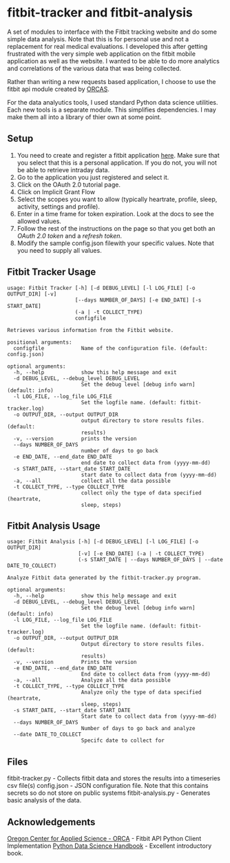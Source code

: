# fitbit-tracker and fitbit-analysis
A set of modules to interface with the Fitbit tracking website and do some simple data analysis.  Note that this is for personal use and not a replacement for real medical evaluations.  I developed this after getting frustrated with the very simple web application on the fitbit mobile application as well as the website.  I wanted to be able to do more analytics and correlations of the various data that was being collected.  

Rather than writing a new requests based application, I choose to use the fitbit api module created by [ORCAS](https://github.com/orcasgit/python-fitbit).

For the data analyutics tools, I used standard Python data science utilities.  Each new tools is a separate module.  This simplifies dependencies.  I may make them all into a library of thier own at some point.

## Setup
1.  You need to create and register a fitbit application [here](https://dev.fitbit.com/apps/new).  Make sure that you select that this is a personal application.  If you do not, you will not be able to retrieve intraday data.
1.  Go to the application you just registered and select it.  
1.  Click on the OAuth 2.0 tutorial page.
1.  Click on Implicit Grant Flow
1.  Select the scopes you want to allow (typically heartrate, profile, sleep, activity, settings and profile).
1.  Enter in a time frame for token expiration.  Look at the docs to see the allowed values.
1.  Follow the rest of the instructions on the page so that you get both an *OAuth 2.0 token* and a *refresh token*.
1.  Modify the sample config.json filewith your specific values.  Note that you need to supply all values.

## Fitbit Tracker Usage 
```
usage: Fitbit Tracker [-h] [-d DEBUG_LEVEL] [-l LOG_FILE] [-o OUTPUT_DIR] [-v]
                      [--days NUMBER_OF_DAYS] [-e END_DATE] [-s START_DATE]
                      (-a | -t COLLECT_TYPE)
                      configfile

Retrieves various information from the Fitbit website.

positional arguments:
  configfile            Name of the configuration file. (default: config.json)

optional arguments:
  -h, --help            show this help message and exit
  -d DEBUG_LEVEL, --debug_level DEBUG_LEVEL
                        Set the debug level [debug info warn] (default: info)
  -l LOG_FILE, --log_file LOG_FILE
                        Set the logfile name. (default: fitbit-tracker.log)
  -o OUTPUT_DIR, --output OUTPUT_DIR
                        output directory to store results files. (default:
                        results)
  -v, --version         prints the version
  --days NUMBER_OF_DAYS
                        number of days to go back
  -e END_DATE, --end_date END_DATE
                        end date to collect data from (yyyy-mm-dd)
  -s START_DATE, --start_date START_DATE
                        start date to collect data from (yyyy-mm-dd)
  -a, --all             collect all the data possible
  -t COLLECT_TYPE, --type COLLECT_TYPE
                        collect only the type of data specified (heartrate,
                        sleep, steps)
```

## Fitbit Analysis Usage 
```
usage: Fitbit Analysis [-h] [-d DEBUG_LEVEL] [-l LOG_FILE] [-o OUTPUT_DIR]
                       [-v] [-e END_DATE] (-a | -t COLLECT_TYPE)
                       (-s START_DATE | --days NUMBER_OF_DAYS | --date DATE_TO_COLLECT)

Analyze Fitbit data generated by the fitbit-tracker.py program.

optional arguments:
  -h, --help            show this help message and exit
  -d DEBUG_LEVEL, --debug_level DEBUG_LEVEL
                        Set the debug level [debug info warn] (default: info)
  -l LOG_FILE, --log_file LOG_FILE
                        Set the logfile name. (default: fitbit-tracker.log)
  -o OUTPUT_DIR, --output OUTPUT_DIR
                        Output directory to store results files. (default:
                        results)
  -v, --version         Prints the version
  -e END_DATE, --end_date END_DATE
                        End date to collect data from (yyyy-mm-dd)
  -a, --all             Analyze all the data possible
  -t COLLECT_TYPE, --type COLLECT_TYPE
                        Analyze only the type of data specified (heartrate,
                        sleep, steps)
  -s START_DATE, --start_date START_DATE
                        Start date to collect data from (yyyy-mm-dd)
  --days NUMBER_OF_DAYS
                        Number of days to go back and analyze
  --date DATE_TO_COLLECT
                        Specifc date to collect for
```

## Files
fitbit-tracker.py - Collects fitbit data and stores the results into a timeseries csv file(s)
config.json - JSON configuration file.  Note that this contains secrets so do not store on public systems
fitbit-analysis.py - Generates basic analysis of the data.

## Acknowledgements
[Oregon Center for Applied Science - ORCA](https://github.com/orcasgit/python-fitbit) - Fitbit API Python Client Implementation
[Python Data Science Handbook](https://tanthiamhuat.files.wordpress.com/2018/04/pythondatasciencehandbook.pdf) - Excellent introductory book.


